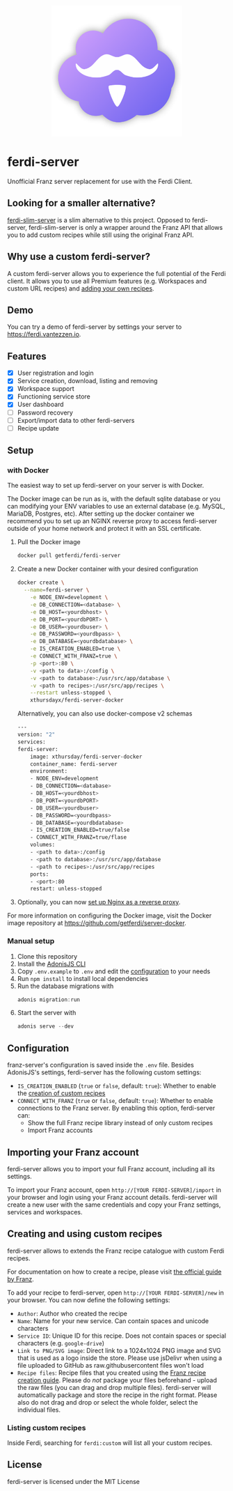 <p align="center">
    <img src="./logo.png" alt="" width="300"/>  
</p>

# ferdi-server
Unofficial Franz server replacement for use with the Ferdi Client.

## Looking for a smaller alternative?
[ferdi-slim-server](https://github.com/vantezzen/ferdi-slim-server) is a slim alternative to this project. Opposed to ferdi-server, ferdi-slim-server is only a wrapper around the Franz API that allows you to add custom recipes while still using the original Franz API.

## Why use a custom ferdi-server?
A custom ferdi-server allows you to experience the full potential of the Ferdi client. It allows you to use all Premium features (e.g. Workspaces and custom URL recipes) and [adding your own recipes](#creating-and-using-custom-recipes).

## Demo
You can try a demo of ferdi-server by settings your server to <https://ferdi.vantezzen.io>.

## Features
- [x] User registration and login
- [x] Service creation, download, listing and removing
- [x] Workspace support
- [x] Functioning service store
- [x] User dashboard
- [ ] Password recovery
- [ ] Export/import data to other ferdi-servers
- [ ] Recipe update

## Setup
### with Docker
The easiest way to set up ferdi-server on your server is with Docker.

The Docker image can be run as is, with the default sqlite database or you can modifying your ENV variables to use an external database (e.g. MySQL, MariaDB, Postgres, etc). 
After setting up the docker container we recommend you to set up an NGINX reverse proxy to access ferdi-server outside of your home network and protect it with an SSL certificate.

1. Pull the Docker image

    ```sh
    docker pull getferdi/ferdi-server
    ```
2. Create a new Docker container with your desired configuration

    ```sh
    docker create \
      --name=ferdi-server \
	    -e NODE_ENV=development \
	    -e DB_CONNECTION=<database> \
	    -e DB_HOST=<yourdbhost> \
	    -e DB_PORT=<yourdbPORT> \
	    -e DB_USER=<yourdbuser> \
	    -e DB_PASSWORD=<yourdbpass> \
	    -e DB_DATABASE=<yourdbdatabase> \
	    -e IS_CREATION_ENABLED=true \
	    -e CONNECT_WITH_FRANZ=true \
	    -p <port>:80 \
	    -v <path to data>:/config \
	    -v <path to database>:/usr/src/app/database \
	    -v <path to recipes>:/usr/src/app/recipes \
	    --restart unless-stopped \
	    xthursdayx/ferdi-server-docker
    ```

    Alternatively, you can also use docker-compose v2 schemas

    ```sh
    ---
    version: "2"
    services:
    ferdi-server:
        image: xthursday/ferdi-server-docker
        container_name: ferdi-server
        environment:
        - NODE_ENV=development
        - DB_CONNECTION=<database>
        - DB_HOST=<yourdbhost>
        - DB_PORT=<yourdbPORT>
        - DB_USER=<yourdbuser>
        - DB_PASSWORD=<yourdbpass>
        - DB_DATABASE=<yourdbdatabase>
        - IS_CREATION_ENABLED=true/false
        - CONNECT_WITH_FRANZ=true/flase  
        volumes:
        - <path to data>:/config
        - <path to database>:/usr/src/app/database
        - <path to recipes>:/usr/src/app/recipes
        ports:
        - <port>:80
        restart: unless-stopped
    ```
3. Optionally, you can now [set up Nginx as a reverse proxy](https://www.digitalocean.com/community/tutorials/how-to-set-up-a-node-js-application-for-production-on-ubuntu-16-04#set-up-nginx-as-a-reverse-proxy-server).

For more information on configuring the Docker image, visit the Docker image repository at <https://github.com/getferdi/server-docker>.

### Manual setup
1. Clone this repository
2. Install the [AdonisJS CLI](https://adonisjs.com/)
3. Copy `.env.example` to `.env` and edit the [configuration](#configuration) to your needs
4. Run `npm install` to install local dependencies
5. Run the database migrations with
    ```js
    adonis migration:run
    ```
6. Start the server with
    ```js
    adonis serve --dev
    ```

## Configuration
franz-server's configuration is saved inside the `.env` file. Besides AdonisJS's settings, ferdi-server has the following custom settings:
- `IS_CREATION_ENABLED` (`true` or `false`, default: `true`): Whether to enable the [creation of custom recipes](#creating-and-using-custom-recipes)
- `CONNECT_WITH_FRANZ` (`true` or `false`, default: `true`): Whether to enable connections to the Franz server. By enabling this option, ferdi-server can:
  - Show the full Franz recipe library instead of only custom recipes
  - Import Franz accounts

## Importing your Franz account
ferdi-server allows you to import your full Franz account, including all its settings.

To import your Franz account, open `http://[YOUR FERDI-SERVER]/import` in your browser and login using your Franz account details. ferdi-server will create a new user with the same credentials and copy your Franz settings, services and workspaces.

## Creating and using custom recipes
ferdi-server allows to extends the Franz recipe catalogue with custom Ferdi recipes.

For documentation on how to create a recipe, please visit [the official guide by Franz](https://github.com/meetfranz/plugins/blob/master/docs/integration.md).

To add your recipe to ferdi-server, open `http://[YOUR FERDI-SERVER]/new` in your browser. You can now define the following settings:
- `Author`: Author who created the recipe
- `Name`: Name for your new service. Can contain spaces and unicode characters
- `Service ID`: Unique ID for this recipe. Does not contain spaces or special characters (e.g. `google-drive`)
- `Link to PNG/SVG image`: Direct link to a 1024x1024 PNG image and SVG that is used as a logo inside the store. Please use jsDelivr when using a file uploaded to GitHub as raw.githubusercontent files won't load
- `Recipe files`: Recipe files that you created using the [Franz recipe creation guide](https://github.com/meetfranz/plugins/blob/master/docs/integration.md). Please do *not* package your files beforehand - upload the raw files (you can drag and drop multiple files). ferdi-server will automatically package and store the recipe in the right format. Please also do not drag and drop or select the whole folder, select the individual files.

### Listing custom recipes
Inside Ferdi, searching for `ferdi:custom` will list all your custom recipes.

## License
ferdi-server is licensed under the MIT License
